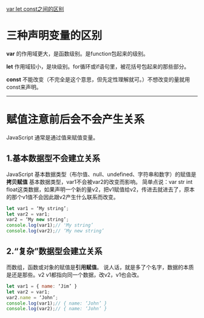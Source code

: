 [var let const之间的区别](https://juejin.cn/post/6844903760133619720)

# 三种声明变量的区别
**var**
的作用域更大，是函数级别。是function包起来的级别。

**let**
作用域较小，是块级别。for循环或if语句里，被花括号包起来的那些部分。

**const**
不能改变（不完全是这个意思，但先定性理解就可。）不想改变的量就用const来声明。

---

# 赋值注意前后会不会产生关系
JavaScript 通常是通过值来赋值变量。

## 1.基本数据型不会建立关系
JavaScript 基本数据类型（布尔值、null、undefined、字符串和数字）的赋值是**拷贝赋值**
基本数据类型，var1不会被var2的改变而影响。
简单点说：var str int float这类数据，如果声明一个新的量v2，把v1赋值给v2，传进去就进去了，原本的那个v1值不会因此跟v2产生什么联系而改变。
```js
let var1 = ‘My string’;
let var2 = var1;
var2 = ‘My new string’;
console.log(var1);// 'My string’
console.log(var2);// ‘My new string’
```


## 2.“复杂”数据型会建立关系
而数组，函数或对象的赋值是**引用赋值**。
说人话，就是多了个名字，数据的本质是还是那些。v2 v1都指向同一个数据，改v2，v1也会改。

```js
let var1 = { name: ‘Jim’ }
let var2 = var1;
var2.name = ‘John’;
console.log(var1);// { name: ‘John’ }
console.log(var2);// { name: ‘John’ }
```

